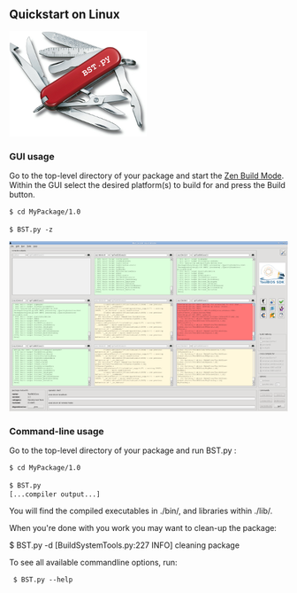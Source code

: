 ##  Quickstart on Linux

![](BST-small.png)

###  GUI usage

Go to the top-level directory of your package and start the [Zen Build Mode](ZBM.md). Within the GUI select the desired 
platform(s) to build for and press the Build button.

    $ cd MyPackage/1.0

    $ BST.py -z
    
    
![Zen Build Mode](ZenBuildMode-800x487.png)


###  Command-line usage

Go to the top-level directory of your package and run BST.py : 

    $ cd MyPackage/1.0

    $ BST.py
    [...compiler output...]
    
        
You will find the compiled executables in ./bin/<platform>, and libraries within ./lib/<platform>.

When you're done with you work you may want to clean-up the package:   

$ BST.py -d
[BuildSystemTools.py:227 INFO] cleaning package

To see all available commandline options, run: 
     
     $ BST.py --help
